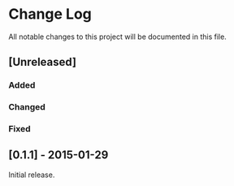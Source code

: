 # Change Log

All notable changes to this project will be documented in this file.

## [Unreleased]
### Added
### Changed
### Fixed

## [0.1.1] - 2015-01-29

Initial release.
